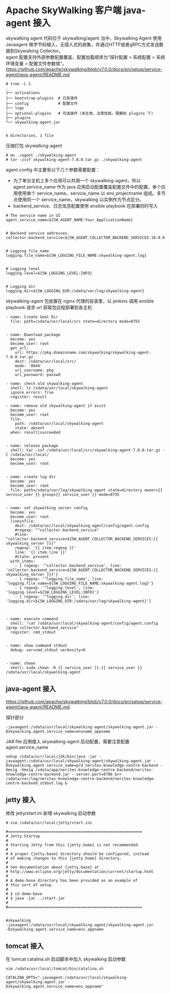 # Apache SkyWalking 客户端 java-agent 接入
skywalking agent 代码位于 skywalking/agent 当中，Skywalking Agent 使用 Javaagent 做字节码植入，无侵入式的收集，并通过HTTP或者gRPC方式发送数据到Skywalking Collector。</br>
agent 配置支持外部参数配置覆盖，配置加载顺序为"探针配置 > 系统配置 > 系统环境变量 > 配置文件参数值"。</br>
https://github.com/apache/skywalking/blob/v7.0.0/docs/en/setup/service-agent/java-agent/README.md
```
# tree -L 1
.
├── activations
├── bootstrap-plugins  # 已有插件
├── config             # 配置文件
├── logs
├── optional-plugins   # 可选插件（未生效，注意性能，需搬到 plugins 下)
├── plugins
└── skywalking-agent.jar   


6 directories, 1 file
```
压缩打包 skywalking-agent
```
# mv ./agent ./skywalking-agent
# tar -zcvf skywalking-agent-7.0.0.tar.gz ./skywalking-agent
```
agent.config 中主要有以下几个参数需要配置：
* 为了单台主机上多个应用可以共用一个 skywalking-agent，所以 agent.service_name 作为 java 应用启动配置覆盖配置文件中的配置，单个应用使用单个 service_name，service_name 以 env_projectname 组成。多节点使用同一个 service_name，skywalking 以实例作为节点区分。
* backend_service、日志信息配置使用 ansible playbook 在部署同时写入


```
# The service name in UI
agent.service_name=${SW_AGENT_NAME:Your_ApplicationName}  


# Backend service addresses.
collector.backend_service=${SW_AGENT_COLLECTOR_BACKEND_SERVICES:10.0.0.57:11800}


# Logging file_name
logging.file_name=${SW_LOGGING_FILE_NAME:skywalking-agent.log}


# Logging level
logging.level=${SW_LOGGING_LEVEL:INFO}


# Logging dir
logging.dir=${SW_LOGGING_DIR:/sdata/var/log/skywalking-agent}
```
skywalking-agent 包放置在 nginx 代理的目录里，以 jenkins 调用 ansible playbook 请求 url 获取包远程部署到各主机
```
- name: Create Goal Dir
  file: path=/sdata/usr/local/src state=directory mode=0755


- name: Download package
  become: yes
  become_user: root
  get_url:
    url: https://pkg.domainname.com/skywalking/skywalking-agent-7.0.0.tar.gz
    dest: /sdata/usr/local/src/
    mode: '0644'
    url_username: pkg
    url_password: passwd
    
- name: check old skywalking-agent
  shell: ls /sdata/usr/local/skywalking-agent
  ignore_errors: True
  register: result
  
- name: remove old skywalking-agent if exist
  become: yes
  become_user: root
  file:
    path: /sdata/usr/local/skywalking-agent
    state: absent
  when: result|succeeded


- name: release package
  shell: tar -zxf /sdata/usr/local/src/skywalking-agent-7.0.0.tar.gz -C /sdata/usr/local/
  become: yes
  become_user: root


- name: create log dir
  become: yes
  become_user: root
  file: path=/sdata/var/log/skywalking-agent state=directory owner={{ service_user }} group={{ service_user }} mode=0755


- name: set skywalking server config
  become: yes
  become_user: root
  lineinfile:
    dest: /sdata/usr/local/skywalking-agent/config/agent.config
    #regexp: "^collector.backend_service"
    #line: "collector.backend_service=${SW_AGENT_COLLECTOR_BACKEND_SERVICES:{{ skywalking_server }}}"
    regexp: '{{ item.regexp }}'
    line: '{{ item.line }}'
    #state: present
  with_items:
    - { regexp: '^collector.backend_service', line: 'collector.backend_service=${SW_AGENT_COLLECTOR_BACKEND_SERVICES:{{ skywalking_server }}}'}
    - { regexp: '^logging.file_name', line: 'logging.file_name=${SW_LOGGING_FILE_NAME:skywalking-agent.log}'}
    - { regexp: '^logging.level', line: 'logging.level=${SW_LOGGING_LEVEL:INFO}'}
    - { regexp: '^logging.dir', line: 'logging.dir=${SW_LOGGING_DIR:/sdata/var/log/skywalking-agent}'}
    


- name: execute command
  shell: "cat /sdata/usr/local/skywalking-agent/config/agent.config |grep collector.backend_service"
  register: cmd_stdout


- name: show command stdout
  debug: var=cmd_stdout verbosity=0


- name: chown
  shell: sudo chown -R {{ service_user }}.{{ service_user }} /sdata/usr/local/skywalking-agent
````




## java-agent 接入
https://github.com/apache/skywalking/blob/v7.0.0/docs/en/setup/service-agent/java-agent/README.md </br>

探针部分
```
-javaagent:/sdata/usr/local/skywalking-agent/skywalking-agent.jar -Dskywalking.agent.service_name=envname_appname
```
JAR file 应用接入 skywalking-agent 启动配置，需要注意配置 agent.service_name
```
nohup /sdata/usr/local/jdk/bin/java -jar -javaagent:/sdata/usr/local/skywalking-agent/skywalking-agent.jar -Dskywalking.agent.service_name=prd_nerites-knowledge-centre-backend -Xms1g -Xmx1g /sdata/app/nerites-knowledge-centre-backend/nerites-knowledge-centre-backend.jar --server.port=8786 &>> /sdata/var/log/nerites-knowledge-centre-backend/nerites-knowledge-centre-backend_stdout.log &
```


## jetty 接入
修改 jetty/start.ini 新增 skywalking 启动参数
```
# vim /sdata/usr/local/jetty/start.ini

#===========================================================
# Jetty Startup
#
# Starting Jetty from this {jetty.home} is not recommended.
#
# A proper {jetty.base} directory should be configured, instead
# of making changes to this {jetty.home} directory.
#
# See documentation about {jetty.base} at
# http://www.eclipse.org/jetty/documentation/current/startup.html
#
# A demo-base directory has been provided as an example of
# this sort of setup.
#
# $ cd demo-base
# $ java -jar ../start.jar
#
#===========================================================


#skywalking
-javaagent:/sdata/usr/local/skywalking-agent/skywalking-agent.jar
-Dskywalking.agent.service_name=env_appname
```
## tomcat 接入
在 tomcat catalina.sh 启动脚本中加入 skywalking 启动参数
```
vim /sdata/usr/local/tomcat/bin/catalina.sh

CATALINA_OPTS="-javaagent:/sdata/usr/local/skywalking-agent/skywalking-agent.jar -Dskywalking.agent.service_name=env_appname"
```
